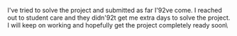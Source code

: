 I've tried to solve the project and submitted as far I\'92ve come. I reached out to student care and they didn\'92t get me extra days to solve the project. I will keep on working and hopefully get the project completely ready soon\
